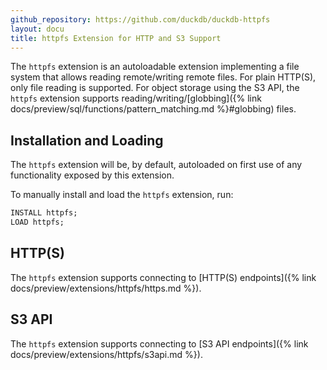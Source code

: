 ```yaml
---
github_repository: https://github.com/duckdb/duckdb-httpfs
layout: docu
title: httpfs Extension for HTTP and S3 Support
---
```


The `httpfs` extension is an autoloadable extension implementing a file system that allows reading remote/writing remote files.
For plain HTTP(S), only file reading is supported. For object storage using the S3 API, the `httpfs` extension supports reading/writing/[globbing]({% link docs/preview/sql/functions/pattern_matching.md %}#globbing) files.

## Installation and Loading

The `httpfs` extension will be, by default, autoloaded on first use of any functionality exposed by this extension.

To manually install and load the `httpfs` extension, run:

```sql
INSTALL httpfs;
LOAD httpfs;
```

## HTTP(S)

The `httpfs` extension supports connecting to [HTTP(S) endpoints]({% link docs/preview/extensions/httpfs/https.md %}).

## S3 API

The `httpfs` extension supports connecting to [S3 API endpoints]({% link docs/preview/extensions/httpfs/s3api.md %}).
